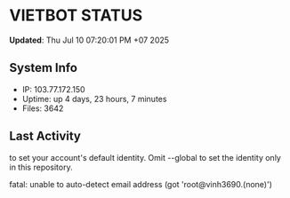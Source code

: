 # VIETBOT STATUS
**Updated**: Thu Jul 10 07:20:01 PM +07 2025

## System Info
- IP: 103.77.172.150
- Uptime: up 4 days, 23 hours, 7 minutes
- Files: 3642

## Last Activity

to set your account's default identity.
Omit --global to set the identity only in this repository.

fatal: unable to auto-detect email address (got 'root@vinh3690.(none)')
